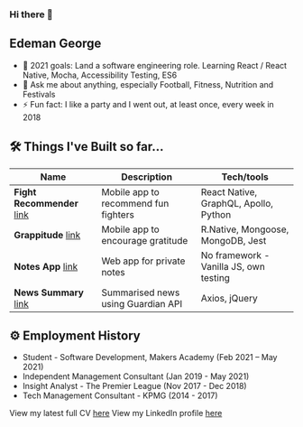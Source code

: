 ### Hi there 👋
## Edeman George

- 🔭 2021 goals: Land a software engineering role. Learning React / React Native, Mocha, Accessibility Testing, ES6
- 💬 Ask me about anything, especially Football, Fitness, Nutrition and Festivals
- ⚡ Fun fact: I like a party and I went out, at least once, every week in 2018

## 🛠 Things I've Built so far...

| Name                         | Description                           | Tech/tools   
| ---------------------------- | ------------------------------------- | --------------------------------------
| **Fight Recommender** [link](https://github.com/eds-101/fight-recommender) | Mobile app to recommend fun fighters  | React Native, GraphQL, Apollo, Python
| **Grappitude**        [link](https://github.com/kasey-purvor/Grappitude) | Mobile app to encourage gratitude     | R.Native, Mongoose, MongoDB, Jest
| **Notes App**         [link](https://github.com/charlierdm/noteApp) | Web app for private notes             | No framework - Vanilla JS, own testing
| **News Summary**      [link](https://github.com/eds-101/news-summary-challenge) | Summarised news using Guardian API    | Axios, jQuery


## ⚙️ Employment History

- Student - Software Development, Makers Academy (Feb 2021 – May 2021)
- Independent Management Consultant (Jan 2019 - May 2021)
- Insight Analyst - The Premier League (Nov 2017 - Dec 2018)
- Tech Management Consultant - KPMG (2014 - 2017)

View my latest full CV [here](https://drive.google.com/file/d/178Hw02kwrW2_m-3mEZnRPFNIxEOXTXAn/view?usp=sharing) 
View my LinkedIn profile [here](https://www.linkedin.com/in/edeman-george-3aaa1387/)
